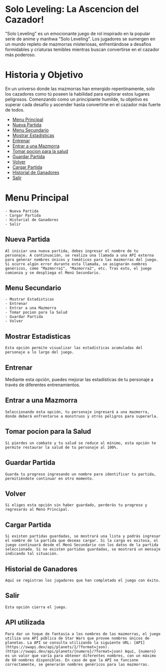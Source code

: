 # Solo Leveling: La Ascencion del Cazador!

"Solo Leveling" es un emocionante juego de rol inspirado en la popular serie de anime y manhwa "Solo Leveling". Los jugadores se sumergen en un mundo repleto de mazmorras misteriosas, enfrentándose a desafíos formidables y criaturas temibles mientras buscan convertirse en el cazador más poderoso.

# Historia y Objetivo

En un universo donde las mazmorras han emergido repentinamente, solo los cazadores como tú poseen la habilidad para explorar estos lugares peligrosos. Comenzando como un principiante humilde, tu objetivo es superar cada desafío y ascender hasta convertirte en el cazador más fuerte de todos.

- [Menu Principal](#menu-principal)
- [Nueva Partida](#nueva-partida)
- [Menu Secundario](#menu-secundario)
- [Mostrar Estadisticas](#mostrar-estadisticas)
- [Entrenar](#entrenar)
- [Entrar a una Mazmorra](#entrar-a-una-mazmorra)
- [Tomar pocion para la salud](#tomar-pocion-para-la-salud)
- [Guardar Partida](#guardar-partida)
- [Volver](#volver)
- [Cargar Partida](#cargar-partida)
- [Historial de Ganadores](#historial-de-ganadores)
- [Salir](#salir)


# Menu Principal

    - Nueva Partida
    - Cargar Partida
    - Historial de Ganadores
    - Salir

## Nueva Partida

    Al iniciar una nueva partida, debes ingresar el nombre de tu personaje. A continuación, se realiza una llamada a una API externa para generar nombres únicos y temáticos para las mazmorras del juego. Si ocurre algún error durante esta llamada, se asignarán nombres genéricos, como "Mazmorra1", "Mazmorra2", etc. Tras esto, el juego comienza y se despliega el Menú Secundario.

## Menu Secundario

    - Mostrar Estadisticas
    - Entrenar
    - Entrar a una Mazmorra
    - Tomar pocion para la Salud
    - Guardar Partida
    - Volver

## Mostrar Estadisticas

    Esta opción permite visualizar las estadísticas acumuladas del personaje a lo largo del juego.

## Entrenar

   Mediante esta opción, puedes mejorar las estadísticas de tu personaje a través de diferentes entrenamientos.

## Entrar a una Mazmorra

    Seleccionando esta opción, tu personaje ingresará a una mazmorra, donde deberá enfrentarse a monstruos y otros peligros para superarla.

## Tomar pocion para la Salud

    Si pierdes un combate y tu salud se reduce al mínimo, esta opción te permite restaurar la salud de tu personaje al 100%.

## Guardar Partida

    Guarda tu progreso ingresando un nombre para identificar tu partida, permitiéndote continuar en otro momento.

## Volver

    Si eliges esta opción sin haber guardado, perderás tu progreso y regresarás al Menú Principal.

## Cargar Partida

    Si existen partidas guardadas, se mostrará una lista y podrás ingresar el nombre de la partida que deseas cargar. Si la carga es exitosa, el juego continuará desde el Menú Secundario con los datos de la partida seleccionada. Si no existen partidas guardadas, se mostrará un mensaje indicando tal situación.

## Historial de Ganadores

    Aquí se registran los jugadores que han completado el juego con éxito.

## Salir

    Esta opción cierra el juego.


## API utilizada

    Para dar un toque de fantasía a los nombres de las mazmorras, el juego utiliza una API pública de Star Wars que provee nombres únicos de planetas. La API se consulta utilizando la siguiente URL: [API](https://swapi.dev/api/planets/1/?format=json). (https://swapi.dev/api/planets/{numero}/?format=json) Aquí, {numero} es un valor que varía para obtener diferentes nombres, con un máximo de 60 nombres disponibles. En caso de que la API no funcione correctamente, se generarán nombres genéricos para las mazmorras.

